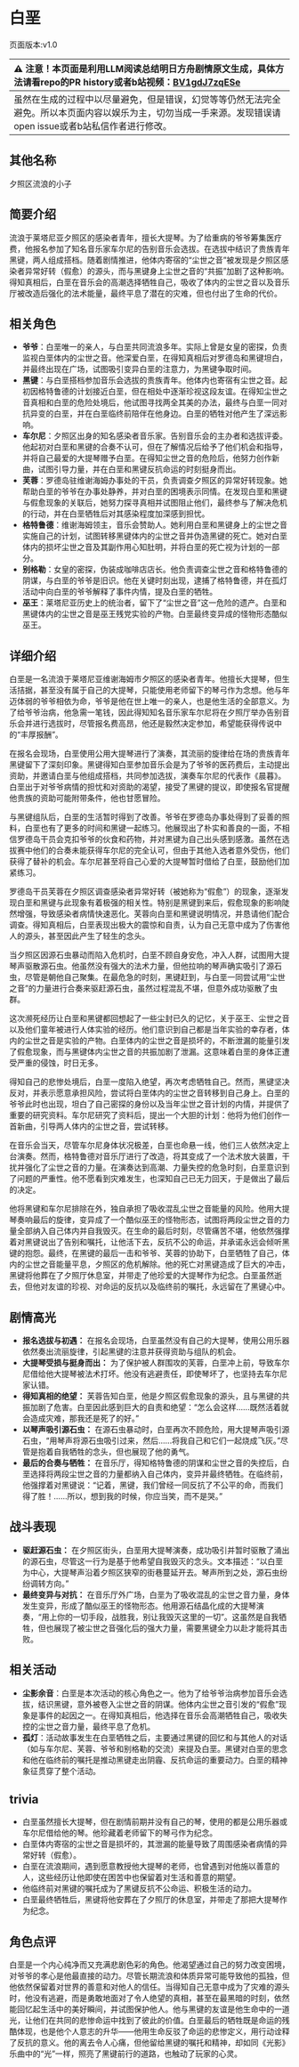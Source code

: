 # 白垩
页面版本:v1.0
 

| :warning: 注意！本页面是利用LLM阅读总结明日方舟剧情原文生成，具体方法请看repo的PR history或者b站视频：[BV1gdJ7zqESe](https://www.bilibili.com/video/BV1gdJ7zqESe/)         |
|:----------------------------|
| 虽然在生成的过程中以尽量避免，但是错误，幻觉等等仍然无法完全避免。所以本页面内容以娱乐为主，切勿当成一手来源。发现错误请open issue或者b站私信作者进行修改。|



## 其他名称
夕照区流浪的小子
## 简要介绍
流浪于莱塔尼亚夕照区的感染者青年，擅长大提琴。为了给重病的爷爷筹集医疗费，他报名参加了知名音乐家车尔尼的告别音乐会选拔。在选拔中结识了贵族青年黑键，两人组成搭档。随着剧情推进，他体内寄宿的“尘世之音”被发现是夕照区感染者异常好转（假愈）的源头，而与黑键身上尘世之音的“共振”加剧了这种影响。得知真相后，白垩在音乐会的高潮选择牺牲自己，吸收了体内的尘世之音以及音乐厅被改造后强化的法术能量，最终平息了潜在的灾难，但也付出了生命的代价。
## 相关角色
-   **爷爷**：白垩唯一的亲人，与白垩共同流浪多年。实际上曾是女皇的密探，负责监视白垩体内的尘世之音。他深爱白垩，在得知真相后对罗德岛和黑键坦白，并最终出现在广场，试图吸引变异白垩的注意力，为黑键争取时间。
-   **黑键**：与白垩搭档参加音乐会选拔的贵族青年。他体内也寄宿有尘世之音。起初因格特鲁德的计划接近白垩，但在相处中逐渐珍视这段友谊。在得知尘世之音真相和白垩的危险处境后，他试图寻找两全其美的办法，最终与白垩一同对抗异变的白垩，并在白垩临终前陪伴在他身边。白垩的牺牲对他产生了深远影响。
-   **车尔尼**：夕照区出身的知名感染者音乐家。告别音乐会的主办者和选拔评委。他起初对白垩和黑键的合奏不认可，但在了解情况后给予了他们机会和指导，并将自己最爱的大提琴赠予白垩。在得知尘世之音的危险后，他努力创作新曲，试图引导力量，并在白垩和黑键反抗命运的时刻挺身而出。
-   **芙蓉**：罗德岛驻维谢海姆办事处的干员，负责调查夕照区的异常好转现象。她帮助白垩的爷爷在办事处静养，并对白垩的困境表示同情。在发现白垩和黑键与假愈现象的关联后，她努力探寻真相并试图阻止他们，最终参与了解决危机的行动，并在白垩牺牲后对其感染程度加深感到担忧。
-   **格特鲁德**：维谢海姆领主，音乐会赞助人。她利用白垩和黑键身上的尘世之音实施自己的计划，试图转移黑键体内的尘世之音并伪造黑键的死亡。她对白垩体内的损坏尘世之音及其副作用心知肚明，并将白垩的死亡视为计划的一部分。
-   **别格勒**：女皇的密探，伪装成咖啡店店长。他负责调查尘世之音和格特鲁德的阴谋，与白垩的爷爷是旧识。他在关键时刻出现，逮捕了格特鲁德，并在孤灯活动中向白垩的爷爷解释了事件内情，提及白垩的牺牲。
-   **巫王**：莱塔尼亚历史上的统治者，留下了“尘世之音”这一危险的遗产。白垩和黑键体内的尘世之音是巫王残党实验的产物。白垩最终变异成的怪物形态酷似巫王。
## 详细介绍
白垩是一名流浪于莱塔尼亚维谢海姆市夕照区的感染者青年。他擅长大提琴，但生活拮据，甚至没有属于自己的大提琴，只能使用老师留下的琴弓作为念想。他与年迈体弱的爷爷相依为命，爷爷是他在世上唯一的亲人，也是他生活的全部意义。为了给爷爷治病，他急需一笔钱，因此得知知名音乐家车尔尼将在夕照厅举办告别音乐会并进行选拔时，尽管报名费高昂，他还是毅然决定参加，希望能获得传说中的“丰厚报酬”。

在报名会现场，白垩使用公用大提琴进行了演奏，其流丽的旋律给在场的贵族青年黑键留下了深刻印象。黑键得知白垩参加音乐会是为了爷爷的医药费后，主动提出资助，并邀请白垩与他组成搭档，共同参加选拔，演奏车尔尼的代表作《晨暮》。白垩出于对爷爷病情的担忧和对资助的渴望，接受了黑键的提议，即使报名官提醒他贵族的资助可能附带条件，他也甘愿冒险。

与黑键组队后，白垩的生活暂时得到了改善。爷爷在罗德岛办事处得到了妥善的照料，白垩也有了更多的时间和黑键一起练习。他展现出了朴实和善良的一面，不相信罗德岛干员会克扣爷爷的伙食和药物，并对黑键为自己出头感到感激。虽然在选拔赛中他们的合奏未能获得车尔尼的完全认可，但由于其他入选者意外受伤，他们获得了替补的机会。车尔尼甚至将自己心爱的大提琴暂时借给了白垩，鼓励他们加紧练习。

罗德岛干员芙蓉在夕照区调查感染者异常好转（被她称为“假愈”）的现象，逐渐发现白垩和黑键与此现象有着极强的相关性。特别是黑键到来后，假愈现象的影响陡然增强，导致感染者病情快速恶化。芙蓉向白垩和黑键说明情况，并恳请他们配合调查。得知真相后，白垩表现出极大的震惊和自责，认为自己无意中成为了伤害他人的源头，甚至因此产生了轻生的念头。

当夕照区因源石虫暴动而陷入危机时，白垩不顾自身安危，冲入人群，试图用大提琴声驱散源石虫。他虽然没有强大的法术力量，但他拉响的琴声确实吸引了源石虫，尽管是朝他自己聚集。在最危急的时刻，黑键赶到，与白垩一同尝试用“尘世之音”的力量进行合奏来驱赶源石虫，虽然过程混乱不堪，但意外成功驱散了虫群。

这次濒死经历让白垩和黑键都回想起了一些尘封已久的记忆，关于巫王、尘世之音以及他们童年被进行人体实验的经历。他们意识到自己都是当年实验的幸存者，体内的尘世之音是实验的产物。白垩体内的尘世之音是损坏的，不断泄漏的能量引发了假愈现象，而与黑键体内尘世之音的共振加剧了泄漏。这意味着白垩的身体正遭受严重的侵蚀，时日无多。

得知自己的悲惨处境后，白垩一度陷入绝望，再次考虑牺牲自己。然而，黑键坚决反对，并表示愿意承担风险，尝试将白垩体内的尘世之音转移到自己身上。白垩的爷爷此时也出现，坦白了自己密探的身份以及当年尘世之音计划的内情，并提供了重要的研究资料。车尔尼研究了资料后，提出一个大胆的计划：他将为他们创作一首新曲，引导两人体内的尘世之音，尝试转移。

在音乐会当天，尽管车尔尼身体状况极差，白垩也命悬一线，他们三人依然决定上台演奏。然而，格特鲁德对音乐厅进行了改造，将其变成了一个法术放大装置，干扰并强化了尘世之音的力量。在演奏达到高潮、力量失控的危急时刻，白垩意识到了问题的严重性。他不愿看到灾难发生，也深知自己已无力回天，于是做出了最后的决定。

他将黑键和车尔尼排除在外，独自承担了吸收混乱尘世之音能量的风险。他用大提琴奏响最后的旋律，变异成了一个酷似巫王的怪物形态，试图将两段尘世之音的力量全部纳入自己体内并自我毁灭。在生命的最后时刻，尽管痛苦不堪，他依然强撑着对黑键说出了告别和嘱托，让他活下去，反抗不公的命运，并承诺永远会倾听黑键的抱怨。最终，在黑键的最后一击和爷爷、芙蓉的协助下，白垩牺牲了自己，体内的尘世之音能量平息，夕照区的危机解除。他的死亡对黑键造成了巨大的冲击，黑键将他葬在了夕照厅休息室，并带走了他珍爱的大提琴作为纪念。白垩虽然逝去，但他对友谊的珍视、对命运的反抗以及临终前的嘱托，永远留在了黑键心中。
## 剧情高光
- **报名选拔与初遇：** 在报名会现场，白垩虽然没有自己的大提琴，使用公用乐器依然奏出流丽旋律，引起黑键的注意并获得资助与组队的机会。
- **大提琴受损与挺身而出：** 为了保护被人群围攻的芙蓉，白垩冲上前，导致车尔尼借给他大提琴被法术打坏。他没有逃避责任，即使琴坏了，也坚持去车尔尼家认错。
- **得知真相的绝望：** 芙蓉告知白垩，他是夕照区假愈现象的源头，且与黑键的共振加剧了危害。白垩因此感到巨大的自责和绝望：“怎么会这样......既然活着就会造成灾难，那我还是死了的好。”
- **以琴声吸引源石虫：** 在源石虫暴动时，白垩再次不顾危险，用大提琴声吸引源石虫，“用琴声将源石虫吸引过来，然后......将我自己和它们一起烧成飞灰。”尽管是抱着自我牺牲的念头，但也展现了他的勇气。
- **最后的合奏与牺牲：** 在音乐厅，得知格特鲁德的阴谋和尘世之音的失控后，白垩选择将两段尘世之音的力量都纳入自己体内，变异并最终牺牲。在临终前，他强撑着对黑键说：“记着，黑键，我们曾经一同反抗了不公平的命，而我们得了胜！......所以，想到我的时候，你应当笑，而不是哭。”
## 战斗表现
- **驱赶源石虫：** 在夕照区街头，白垩用大提琴演奏，成功吸引并暂时驱散了涌出的源石虫，尽管这一行为是基于他希望自我毁灭的念头。文本描述：“以白垩为中心，大提琴声沿着夕照区狭窄的街巷蔓延开去。琴声所到之处，源石虫纷纷调转方向。”
- **最终变异与对抗：** 在音乐厅外广场，白垩为了吸收混乱的尘世之音力量，身体发生变异，形成了酷似巫王的怪物形态。他用源石结晶化成的大提琴演奏，“用上你的一切手段，战胜我，别让我毁灭这里的一切”。这虽然是自我牺牲，但也展现了被尘世之音强化后的强大力量，需要黑键全力以赴才能将其击败。
## 相关活动
-   **尘影余音**：白垩是本次活动的核心角色之一。他为了给爷爷治病参加音乐会选拔，结识黑键，意外被卷入尘世之音的阴谋。他体内尘世之音引发的“假愈”现象是事件的起因之一。在得知真相后，他选择在音乐会高潮牺牲自己，吸收失控的尘世之音力量，最终平息了危机。
-   **孤灯**：活动故事发生在白垩牺牲之后，主要通过黑键的回忆和与其他人的对话（如与车尔尼、芙蓉、爷爷和别格勒的交流）来提及白垩。黑键对白垩的思念和他在临终前的嘱托是推动黑键走出阴霾、反抗命运的重要动力。白垩的精神象征贯穿了整个活动。
## trivia
- 白垩虽然擅长大提琴，但在剧情前期并没有自己的琴，使用的都是公用乐器或车尔尼借给他的琴。他珍藏着老师留下的琴弓作为纪念。
- 白垩体内寄宿的尘世之音是损坏的，其泄漏的能量导致了周围感染者病情的异常好转（假愈）。
- 白垩在流浪期间，遇到愿意教授他大提琴的老师，也曾遇到对他施以善意的人，这些经历让他即使在困苦中也保留着对生活和善意的期望。
- 他临终前对黑键的嘱托成为了黑键反抗不公命运、积极生活的动力。
- 白垩最终牺牲后，黑键将他安葬在了夕照厅的休息室，并带走了那把大提琴作为纪念。
## 角色点评
白垩是一个内心纯净而又充满悲剧色彩的角色。他渴望通过自己的努力改变困境，对爷爷的孝心是他最直接的动力。尽管长期流浪和体质异常可能导致他的孤独，但他依然保留着对世界的善意和对他人的信任。当得知自己无意中成为了灾难的源头时，他没有逃避，而是勇敢地面对了令人绝望的真相，甚至在最黑暗的时刻，依然能回忆起生活中的美好瞬间，并试图保护他人。他与黑键的友谊是他生命中的一道光，让他们在共同的悲惨命运中找到了彼此的价值。白垩最后的牺牲既是命运的残酷体现，也是他个人意志的升华——他用生命反驳了命运的悲惨定义，用行动诠释了反抗的意义。他的离去令人心痛，但他留给黑键的嘱托和精神，却如同《光影》乐曲中的“光”一样，照亮了黑键前行的道路，也触动了玩家的心灵。